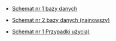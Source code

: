 
- [Schemat nr 1 bazy danych](https://app.diagrams.net/#G12X2LKT4u7Lqhphsgrj9VhkyzBDn7-phS#%7B%22pageId%22%3A%22efa7a0a1-bf9b-a30e-e6df-94a7791c09e9%22%7D)

- [Schemat nr 2 bazy danych (najnowszy)](https://app.diagrams.net/#G1lT2o7DabRBhLUQy7zTMZKiyE9vYZc-mH#%7B%22pageId%22%3A%22rh1ixgwVU8vLmOOVe_cd%22%7D)

- [Schemat nr 1 Przypadki użycia)](https://drive.google.com/file/d/1lT2o7DabRBhLUQy7zTMZKiyE9vYZc-mH/view?usp=sharing)
